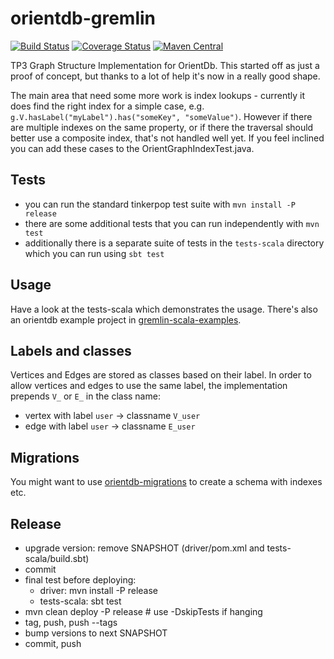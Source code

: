 # orientdb-gremlin

[![Build Status](https://travis-ci.org/mpollmeier/orientdb-gremlin.svg?branch=master)](https://travis-ci.org/mpollmeier/orientdb-gremlin?branch=master) [![Coverage Status](https://coveralls.io/repos/mpollmeier/orientdb-gremlin/badge.svg?branch=master)](https://coveralls.io/r/mpollmeier/orientdb-gremlin?branch=master) [![Maven Central](https://maven-badges.herokuapp.com/maven-central/com.michaelpollmeier/orientdb-gremlin/badge.svg)](https://maven-badges.herokuapp.com/maven-central/com.michaelpollmeier/orientdb-gremlin/) 

TP3 Graph Structure Implementation for OrientDb. This started off as just a proof of concept, but thanks to a lot of help it's now in a really good shape.

The main area that need some more work is index lookups - currently it does find the right index for a simple case, e.g. `g.V.hasLabel("myLabel").has("someKey", "someValue")`. However if there are multiple indexes on the same property, or if there the traversal should better use a composite index, that's not handled well yet. If you feel inclined you can add these cases to the OrientGraphIndexTest.java.

## Tests
* you can run the standard tinkerpop test suite with `mvn install -P release`
* there are some additional tests that you can run independently with `mvn test`
* additionally there is a separate suite of tests in the `tests-scala` directory which you can run using `sbt test`

## Usage
Have a look at the tests-scala which demonstrates the usage. There's also an orientdb example project in [gremlin-scala-examples](https://github.com/mpollmeier/gremlin-scala-examples).

## Labels and classes
Vertices and Edges are stored as classes based on their label. In order to allow vertices and edges to use the same label, the implementation prepends `V_` or `E_` in the class name:
* vertex with label `user` -> classname `V_user`
* edge with label `user` -> classname `E_user`

## Migrations
You might want to use [orientdb-migrations](https://github.com/springnz/orientdb-migrations) to create a schema with indexes etc. 

## Release
* upgrade version: remove SNAPSHOT (driver/pom.xml and tests-scala/build.sbt)
* commit
* final test before deploying: 
  * driver: mvn install -P release
  * tests-scala: sbt test
* mvn clean deploy -P release   # use -DskipTests if hanging
* tag, push, push --tags
* bump versions to next SNAPSHOT
* commit, push
